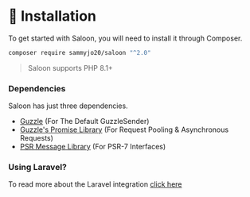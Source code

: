 # 👋 Installation

To get started with Saloon, you will need to install it through Composer.&#x20;

```bash
composer require sammyjo20/saloon "^2.0"
```

> Saloon supports PHP 8.1+

### Dependencies

Saloon has just three dependencies.

* [Guzzle](https://github.com/guzzle/guzzle) (For The Default GuzzleSender)
* [Guzzle's Promise Library](https://github.com/guzzle/promises) (For Request Pooling & Asynchronous Requests)
* [PSR Message Library](https://github.com/php-fig/http-message) (For PSR-7 Interfaces)

### Using Laravel?

To read more about the Laravel integration [click here](../digging-deeper/laravel-integration.md)
